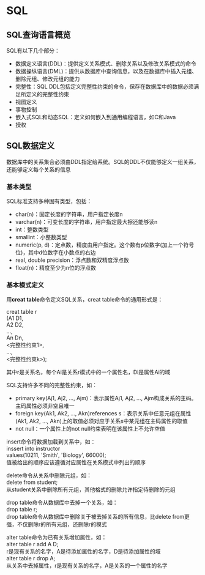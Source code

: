 # SQL

## SQL查询语言概览

SQL有以下几个部分：

- 数据定义语言(DDL)：提供定义关系模式、删除关系以及修改关系模式的命令
- 数据操纵语言(DML)：提供从数据库中查询信息，以及在数据库中插入元组、删除元组、修改元组的能力
- 完整性：SQL DDL包括定义完整性约束的命令，保存在数据库中的数据必须满足所定义的完整性约束
- 视图定义
- 事物控制
- 嵌入式SQL和动态SQL：定义如何嵌入到通用编程语言，如C和Java
- 授权

## SQL数据定义

数据库中的关系集合必须由DDL指定给系统。SQL的DDL不仅能够定义一组关系，还能够定义每个关系的信息

### 基本类型

SQL标准支持多种固有类型，包括：

- char(n)：固定长度的字符串，用户指定长度n
- varchar(n)：可变长度的字符串，用户指定最大擦还能够读n
- int：整数类型
- smallint：小整数类型
- numeric(p, d)：定点数，精度由用户指定。这个数有p位数字(加上一个符号位)，其中d位数字在小数点的右边
- real, double precision：浮点数和双精度浮点数
- float(n)：精度至少为n位的浮点数

### 基本模式定义

用**creat table**命令定义SQL关系，creat table命令的通用形式是：

creat table r  
    (A1 D1,  
    A2 D2,  
    ...,  
    An Dn,  
    <完整性约束1>,  
    ...,  
    <完整性约束k>);

其中r是关系名，每个Ai是关系r模式中的一个属性名，Di是属性Ai的域

SQL支持许多不同的完整性约束，如：

- primary key(Aj1, Aj2, ..., Ajm)：表示属性Aj1, Aj2, ..., Ajm构成关系的主码。主码属性必须非空且唯一
- foreign key(Ak1, Ak2, ..., Akn)references s：表示关系中任意元组在属性(Ak1, Ak2, ..., Akn)上的取值必须对应于关系s中某元组在主码属性的取值
- not null：一个属性上的not null约束表明在该属性上不允许空值

insert命令将数据加载到关系中，如：  
inssert into instructor  
    values(10211, 'Smith', 'Biology', 66000);  
值被给出的顺序应该遵循对应属性在关系模式中列出的顺序

delete命令从关系中删除元组，如：  
delete from student;  
从student关系中删除所有元组，其他格式的删除允许指定待删除的元组

drop table命令从数据库中去掉一个关系，如：  
drop table r;  
drop table命令从数据库中删除关于被去掉关系的所有信息，比delete from更强，不仅删除r的所有元组，还删除r的模式

alter table命令为已有关系增加属性，如：  
alter table r add A D;  
r是现有关系的名字，A是待添加属性的名字，D是待添加属性的域  
alter table r drop A;  
从关系中去掉属性，r是现有关系的名字，A是关系的一个属性的名字